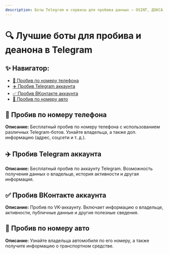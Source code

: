 ```yaml
---
description: Боты Telegram и сервисы для пробива данных — OSINT, ДОКСА, деанон, доксинг! Бесплатный пробив по номеру телефона, Telegram, VK, и авто!
---
```


# 🔍 Лучшие боты для пробива и деанона в Telegram

## ✨ Навигатор:

- [📱 Пробив по номеру телефона](#phone-check)
- [✈️ Пробив Telegram аккаунта](#telegram-check)
- [✅ Пробив ВКонтакте аккаунта](#vk-check)
- [🚗 Пробив по номеру авто](#car-check)

## 📱 Пробив по номеру телефона <a name="phone-check"></a>

**Описание:** Бесплатный пробив по номеру телефона с использованием различных Telegram-ботов. Узнайте владельца, а также доп. информацию (адрес, соцсети и т. д.).

## ✈️ Пробив Telegram аккаунта <a name="telegram-check"></a>

**Описание:** Бесплатный пробив по аккаунту Telegram. Возможность получения данных о владельце, история активности и другая информация.

## ✅ Пробив ВКонтакте аккаунта <a name="vk-check"></a>

**Описание:** Пробив по VK-аккаунту. Включает информацию о владельце, активности, публичные данные и другие полезные сведения.

## 🚗 Пробив по номеру авто <a name="car-check"></a>

**Описание:** Узнайте владельца автомобиля по его номеру, а также получите информацию о транспортном средстве.

